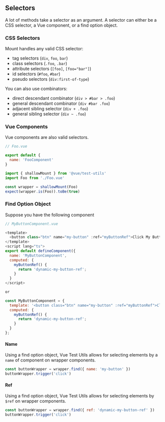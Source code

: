 ## Selectors

A lot of methods take a selector as an argument. A selector can either be a CSS selector, a Vue component, or a find option object.

### CSS Selectors

Mount handles any valid CSS selector:

- tag selectors (`div`, `foo`, `bar`)
- class selectors (`.foo`, `.bar`)
- attribute selectors (`[foo]`, `[foo="bar"]`)
- id selectors (`#foo`, `#bar`)
- pseudo selectors (`div:first-of-type`)

You can also use combinators:

- direct descendant combinator (`div > #bar > .foo`)
- general descendant combinator (`div #bar .foo`)
- adjacent sibling selector (`div + .foo`)
- general sibling selector (`div ~ .foo`)

### Vue Components

Vue components are also valid selectors.

```js
// Foo.vue

export default {
  name: 'FooComponent'
}
```

```js
import { shallowMount } from '@vue/test-utils'
import Foo from './Foo.vue'

const wrapper = shallowMount(Foo)
expect(wrapper.is(Foo)).toBe(true)
```

### Find Option Object

Suppose you have the following component
```js
// MyButtonComponent.vue

<template>
  <button class="btn" name="my-button" :ref="myButtonRef">Click My Button</button>
</template>
<script lang="ts">
export default defineComponent({
  name: 'MyButtonComponent',
  computed: {
    myButtonRef() {
      return 'dynamic-my-button-ref';
    }
  }
</script>

or

const MyButtonComponent = {
  template: '<button class="btn" name="my-button" :ref="myButtonRef">Click My Button</button>',
  computed: {
    myButtonRef() {
      return 'dynamic-my-button-ref';
    }
  }
};
```

#### Name

Using a find option object, Vue Test Utils allows for selecting elements by a `name` of component on wrapper components.

```js
const buttonWrapper = wrapper.find({ name: 'my-button' })
buttonWrapper.trigger('click')
```

#### Ref

Using a find option object, Vue Test Utils allows for selecting elements by `$ref` on wrapper components.

```js
const buttonWrapper = wrapper.find({ ref: 'dynamic-my-button-ref' })
buttonWrapper.trigger('click')
```
